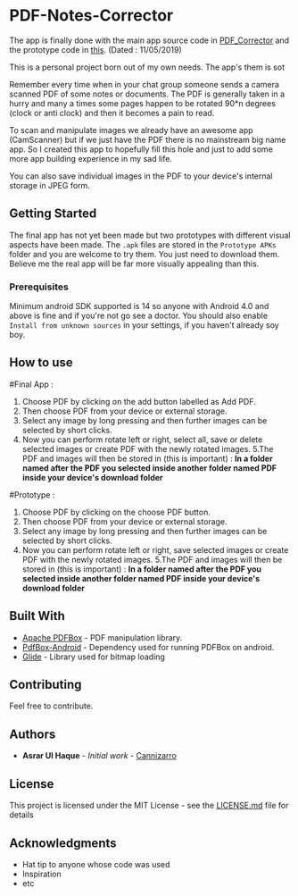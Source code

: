 # PDF-Notes-Corrector

The app is finally done with the main app source code in [PDF_Corrector](https://github.com/cannizarro/PDF-Notes-Corrector/tree/master/PDF_Corrector) and the prototype code in [this](https://github.com/cannizarro/PDF-Notes-Corrector/tree/master/Prototypes). (Dated : 11/05/2019)

This is a personal project born out of my own needs. The app's them is sot

Remember every time when in your chat group someone sends a camera scanned PDF of some notes or documents. The PDF is generally taken in
a hurry and many a times some pages happen to be rotated 90*n degrees (clock or anti clock) and then it becomes a pain to read.

To scan and manipulate images we already have an awesome app (CamScanner) but if we just have the PDF there is no mainstream big name app.
So I created this app to hopefully fill this hole and just to add some more app building experience in my sad life.

You can also save individual images in the PDF to your device's internal storage in JPEG form.

## Getting Started

The final app has not yet been made but two prototypes with different visual aspects have been made. The `.apk` files are stored in the 
`Prototype APKs` folder and you are welcome to try them. You just need to download them. Believe me the real app will be far more visually appealing than this.


### Prerequisites

Minimum android SDK supported is 14 so anyone with Android 4.0 and above is fine and if you're not go see a doctor.
You should also enable `Install from unknown sources` in your settings, if you haven't already soy boy.

## How to use

#Final App :
  1. Choose PDF by clicking on the add button labelled as Add PDF.
  2. Then choose PDF from your device or external storage.
  3. Select any image by long pressing and then further images can be selected by short clicks.
  4. Now you can perform rotate left or right, select all, save or delete selected images or create PDF with the newly rotated images.
  5.The PDF and images will then be stored in (this is important) : **In a folder named after the PDF you selected inside another folder named PDF inside your device's download folder**
  
#Prototype :
  1. Choose PDF by clicking on the choose PDF button.
  2. Then choose PDF from your device or external storage.
  3. Select any image by long pressing and then further images can be selected by short clicks.
  4. Now you can perform rotate left or right, save selected images or create PDF with the newly rotated images.
  5.The PDF and images will then be stored in (this is important) : **In a folder named after the PDF you selected inside another folder named PDF inside your device's download folder**
 

## Built With

* [Apache PDFBox](https://pdfbox.apache.org/) - PDF manipulation library.
* [PdfBox-Android](https://github.com/TomRoush/PdfBox-Android) - Dependency used for running PDFBox on android.
* [Glide](https://github.com/bumptech/glide) - Library used for bitmap loading

## Contributing

Feel free to contribute.

## Authors

* **Asrar Ul Haque** - *Initial work* - [Cannizarro](https://github.com/cannizarro)


## License

This project is licensed under the MIT License - see the [LICENSE.md](LICENSE.md) file for details

## Acknowledgments

* Hat tip to anyone whose code was used
* Inspiration
* etc
